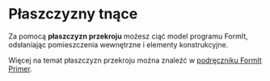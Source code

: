 # Płaszczyzny tnące

Za pomocą **płaszczyzn przekroju** możesz ciąć model programu FormIt, odsłaniając pomieszczenia wewnętrzne i elementy konstrukcyjne.

Więcej na temat płaszczyzn przekroju można znaleźć w [podręczniku FormIt Primer](../formit-primer/part-i/section\_planes.md).
